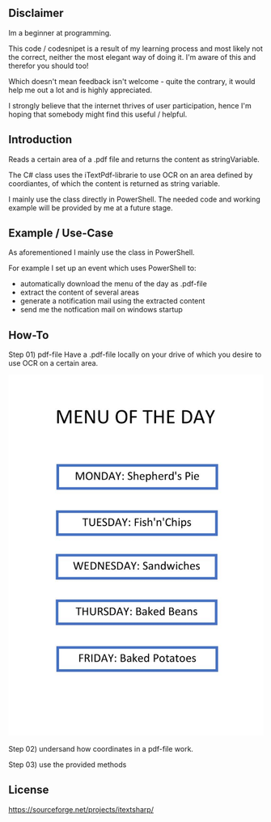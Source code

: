 ## Disclaimer
Im a beginner at programming.

This code / codesnipet is a result of my learning process and most likely
not the correct, neither the most elegant way of doing it.
I'm aware of this and therefor you should too!

Which doesn't mean feedback isn't welcome - quite the contrary,
it would help me out a lot and is highly appreciated.

I strongly believe that the internet thrives of user participation,
hence I'm hoping that somebody might find this useful / helpful. 

## Introduction
Reads a certain area of a .pdf file and returns the content as stringVariable.

The C# class uses the iTextPdf-librarie to use OCR on an area defined by coordiantes,
of which the content is returned as string variable.

I mainly use the class directly in PowerShell.
The needed code and working example will be provided by me at a future stage.

## Example / Use-Case
As aforementioned I mainly use the class in PowerShell.

For example I set up an event which uses PowerShell to:
- automatically download the menu of the day as .pdf-file
- extract the content of several areas
- generate a notification mail using the extracted content
- send me the notfication mail on windows startup

## How-To
Step 01) pdf-file
Have a .pdf-file locally on your drive of which you desire to use OCR on a certain area.

![test image size](/tut/testjpg.jpg)
<!-- .element style="border:5; width="50%" height="50%" -->

Step 02) undersand how coordinates in a pdf-file work.


Step 03) use the provided methods



## License
https://sourceforge.net/projects/itextsharp/
